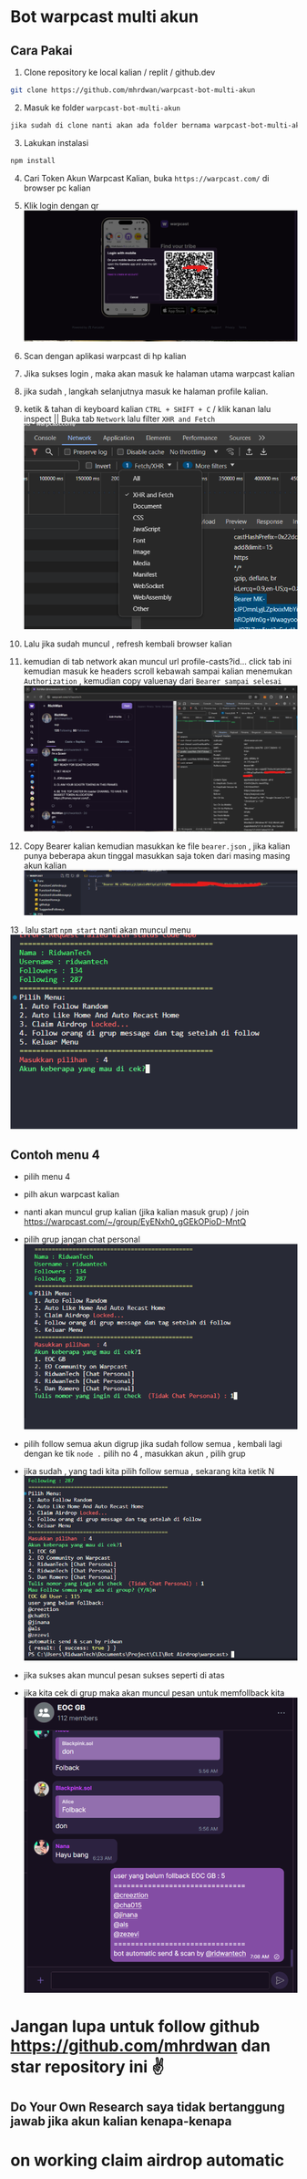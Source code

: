 # Bot warpcast multi akun

## Cara Pakai

1. Clone repository ke local kalian / replit / github.dev
```bash
git clone https://github.com/mhrdwan/warpcast-bot-multi-akun
```

2. Masuk ke folder `warpcast-bot-multi-akun`
```bash
jika sudah di clone nanti akan ada folder bernama warpcast-bot-multi-akun masuk dan buka terminal (jika punya visual code , silahkan di buka)
```

3. Lakukan instalasi
```bash
npm install
```

4. Cari Token Akun Warpcast Kalian, buka `https://warpcast.com/` di browser pc kalian

5. Klik login dengan qr
   ![](img/qr.png)


6. Scan dengan aplikasi warpcast di hp kalian

7. Jika sukses login , maka akan masuk ke halaman utama warpcast kalian

8. jika sudah , langkah selanjutnya masuk ke halaman profile kalian.

9. ketik & tahan di keyboard kalian `CTRL + SHIFT + C` / klik kanan lalu inspect || Buka tab `Network` lalu filter `XHR and Fetch`
   ![](img/token_profile1.png)

10. Lalu jika sudah muncul , refresh kembali browser kalian
11. kemudian di tab network akan muncul url profile-casts?id... click tab ini kemudian masuk ke headers scroll kebawah sampai kalian menemukan `Authorization` , kemudian copy valuenay dari `Bearer sampai selesai`
    ![](img/token_profile.png)
12. Copy Bearer kalian kemudian masukkan ke file `bearer.json` , jika kalian punya beberapa akun tinggal masukkan saja token dari masing masing akun kalian
    ![](img/token.png)

13 . lalu start `npm start` nanti akan muncul menu 
    ![](img/acc1.png)

  ## Contoh menu 4
- pilih menu 4
- pilh akun warpcast kalian
- nanti akan muncul grup kalian (jika kalian masuk grup) / join https://warpcast.com/~/group/EyENxh0_gGEkOPioD-MntQ
- pilih grup  jangan chat personal
  ![](img/acc2.png)

- pilih follow semua akun digrup jika sudah follow semua , kembali lagi dengan ke tik `node .`  pilih no 4 , masukkan akun , pilih grup
- jika sudah , yang tadi kita pilih follow semua , sekarang kita ketik N 
    ![](img/acc3.png)
- jika sukses akan muncul pesan sukses seperti di atas
- jika kita cek di grup maka akan muncul pesan untuk memfollback kita
  ![](img/acc4.png)

# Jangan lupa untuk follow github https://github.com/mhrdwan dan star repository ini ✌️
## Do Your Own Research saya tidak bertanggung jawab jika akun kalian kenapa-kenapa 
# on working claim airdrop automatic
